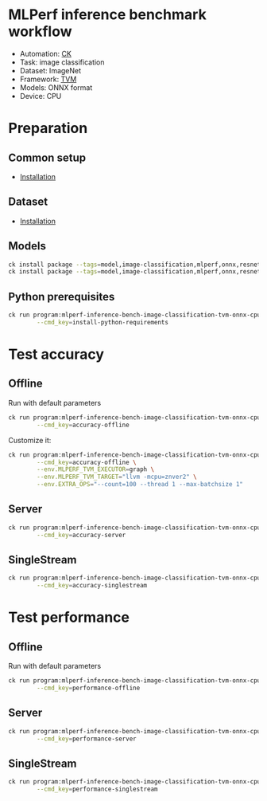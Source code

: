 # MLPerf inference benchmark workflow

* Automation: [CK](https://github.com/ctuning/ck)
* Task: image classification
* Dataset: ImageNet
* Framework: [TVM](https://github.com/apache/tvm)
* Models: ONNX format
* Device: CPU

# Preparation

## Common setup

* [Installation](https://github.com/ctuning/ck/blob/master/docs/mlperf-automation/tasks/tvm/README.md)

## Dataset

* [Installation](https://github.com/ctuning/ck/blob/master/docs/mlperf-automation/datasets/imagenet2012.md)

## Models

```bash
ck install package --tags=model,image-classification,mlperf,onnx,resnet50,v1.5-opset-8
ck install package --tags=model,image-classification,mlperf,onnx,resnet50,v1.5-opset-11
```

## Python prerequisites

```bash
ck run program:mlperf-inference-bench-image-classification-tvm-onnx-cpu \
        --cmd_key=install-python-requirements
```

# Test accuracy

## Offline

Run with default parameters
```bash
ck run program:mlperf-inference-bench-image-classification-tvm-onnx-cpu \
        --cmd_key=accuracy-offline
```

Customize it:
```bash
ck run program:mlperf-inference-bench-image-classification-tvm-onnx-cpu \
        --cmd_key=accuracy-offline \
        --env.MLPERF_TVM_EXECUTOR=graph \
        --env.MLPERF_TVM_TARGET="llvm -mcpu=znver2" \
        --env.EXTRA_OPS="--count=100 --thread 1 --max-batchsize 1"

```

## Server

```bash
ck run program:mlperf-inference-bench-image-classification-tvm-onnx-cpu \
        --cmd_key=accuracy-server
```

## SingleStream

```bash
ck run program:mlperf-inference-bench-image-classification-tvm-onnx-cpu \
        --cmd_key=accuracy-singlestream
```


# Test performance 


## Offline

Run with default parameters
```bash
ck run program:mlperf-inference-bench-image-classification-tvm-onnx-cpu \
        --cmd_key=performance-offline
```

## Server

```bash
ck run program:mlperf-inference-bench-image-classification-tvm-onnx-cpu \
        --cmd_key=performance-server
```

## SingleStream

```bash
ck run program:mlperf-inference-bench-image-classification-tvm-onnx-cpu \
        --cmd_key=performance-singlestream
```
